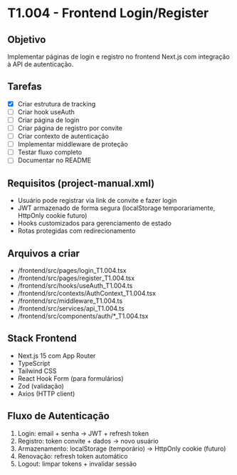 # T1.004 - Frontend Login/Register

## Objetivo
Implementar páginas de login e registro no frontend Next.js com integração à API de autenticação.

## Tarefas
- [x] Criar estrutura de tracking
- [ ] Criar hook useAuth
- [ ] Criar página de login
- [ ] Criar página de registro por convite
- [ ] Criar contexto de autenticação
- [ ] Implementar middleware de proteção
- [ ] Testar fluxo completo
- [ ] Documentar no README

## Requisitos (project-manual.xml)
- Usuário pode registrar via link de convite e fazer login
- JWT armazenado de forma segura (localStorage temporariamente, HttpOnly cookie futuro)
- Hooks customizados para gerenciamento de estado
- Rotas protegidas com redirecionamento

## Arquivos a criar
- /frontend/src/pages/login_T1.004.tsx
- /frontend/src/pages/register_T1.004.tsx
- /frontend/src/hooks/useAuth_T1.004.ts
- /frontend/src/contexts/AuthContext_T1.004.tsx
- /frontend/src/middleware_T1.004.ts
- /frontend/src/services/api_T1.004.ts
- /frontend/src/components/auth/*_T1.004.tsx

## Stack Frontend
- Next.js 15 com App Router
- TypeScript
- Tailwind CSS
- React Hook Form (para formulários)
- Zod (validação)
- Axios (HTTP client)

## Fluxo de Autenticação
1. Login: email + senha → JWT + refresh token
2. Registro: token convite + dados → novo usuário
3. Armazenamento: localStorage (temporário) → HttpOnly cookie (futuro)
4. Renovação: refresh token automático
5. Logout: limpar tokens + invalidar sessão
